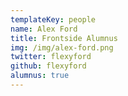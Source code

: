 ```yaml
---
templateKey: people
name: Alex Ford
title: Frontside Alumnus
img: /img/alex-ford.png
twitter: flexyford
github: flexyford
alumnus: true
---
```

